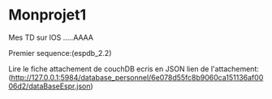 # Monprojet1
Mes TD sur IOS .....AAAA

Premier sequence:(espdb_2.2)

Lire le fiche attachement de couchDB ecris en JSON
lien de l'attachement: (http://127.0.0.1:5984/database_personnel/6e078d55fc8b9060ca151136af0006d2/dataBaseEspr.json)

